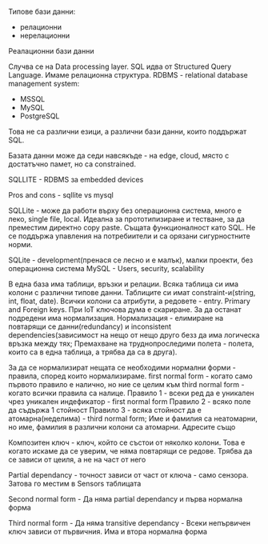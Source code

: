 Типове бази данни:
- релационни
- нерелационни

Реалационни бази данни


Случва се на Data processing layer.
SQL идва от Structured Query Language. Имаме релационна структура. 
RDBMS - relational database management system:
- MSSQL
- MySQL
- PostgreSQL

Това не са различни езици, а различни бази данни, които поддържат SQL.


Базата данни може да седи навсякъде - на edge, cloud, място с достатъчно памет, но са constrained.


SQLLITE - RDBMS за embedded devices


Pros and cons - sqllite vs mysql

SQLLite - може да работи върху без операционна система, много е леко, single file, local. Идеална за прототипизиране и тестване, за да преместим директно copy paste. Същата функционалност като SQL. Не се поддържа упавления на потребиители и са орязани сигурностните норми. 

SQLite - development(пренася се лесно и е малък), малки проекти, без операционна система
MySQL - Users, security, scalability

В една база има таблици, връзки и релации. Всяка таблица си има колони с различни типове данни. Таблиците си имат constraint-и(string, int, float, date). Всички колони са атрибути, а редовете - entry. Primary and Foreign keys. При IoT ключова дума е скариране. За да останат подредени има нормализация. Нормализация - елимиране на повтарящи се данни(redundancy) и inconsistent dependencies(зависимост на нещо от нещо друго безз да има логическа връзка между тях; Премахване на труднопроследими полета - полета, които са в една таблица, а трябва да са в друга).
 
За да се нормализират нещата се необходими нормални форми - правила, според които нормализираме. first normal form - когато само първото правило е налично, но ние се целим към third normal form - когато всички правила са налице.
Правило 1 - всеки ред да е уникален чрез уникален индефикатор - first normal form
Правило 2 - всяко поле да съдържа 1 стойност
Правило 3 - всяка стойност да е атомарна(неделима) - third normal form; Име и фамилия са неатомарни, но име, фамилия в различни колони са атомарни. Адресите също

Композитен ключ - ключ, който се състои от няколко колони. Това е когато искаме да се уверим, че няма повтарящи се редове. Трябва да се зависи от цеиля, а не на част от него

Partial dependancy - точност зависи от част от ключа - само сензора. Затова го местим в Sensors таблицата

Second normal form - Да няма partial dependancy и първа нормална форма

Third normal form - Да няма transitive dependancy - Всеки непървичен ключ зависи от първичния. Има и втора нормална форма






